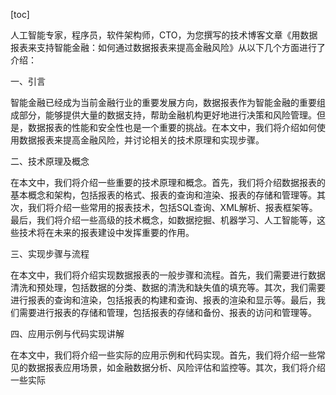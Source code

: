 
[toc]                    
                
                
人工智能专家，程序员，软件架构师，CTO，为您撰写的技术博客文章《用数据报表来支持智能金融：如何通过数据报表来提高金融风险》从以下几个方面进行了介绍：

一、引言

智能金融已经成为当前金融行业的重要发展方向，数据报表作为智能金融的重要组成部分，能够提供大量的数据支持，帮助金融机构更好地进行决策和风险管理。但是，数据报表的性能和安全性也是一个重要的挑战。在本文中，我们将介绍如何使用数据报表来提高金融风险，并讨论相关的技术原理和实现步骤。

二、技术原理及概念

在本文中，我们将介绍一些重要的技术原理和概念。首先，我们将介绍数据报表的基本概念和架构，包括报表的格式、报表的查询和渲染、报表的存储和管理等。其次，我们将介绍一些常用的报表技术，包括SQL查询、XML解析、报表框架等。最后，我们将介绍一些高级的技术概念，如数据挖掘、机器学习、人工智能等，这些技术将在未来的报表建设中发挥重要的作用。

三、实现步骤与流程

在本文中，我们将介绍实现数据报表的一般步骤和流程。首先，我们需要进行数据清洗和预处理，包括数据的分类、数据的清洗和缺失值的填充等。其次，我们需要进行报表的查询和渲染，包括报表的构建和查询、报表的渲染和显示等。最后，我们需要进行报表的存储和管理，包括报表的存储和备份、报表的访问和管理等。

四、应用示例与代码实现讲解

在本文中，我们将介绍一些实际的应用示例和代码实现。首先，我们将介绍一些常见的数据报表应用场景，如金融数据分析、风险评估和监控等。其次，我们将介绍一些实际


